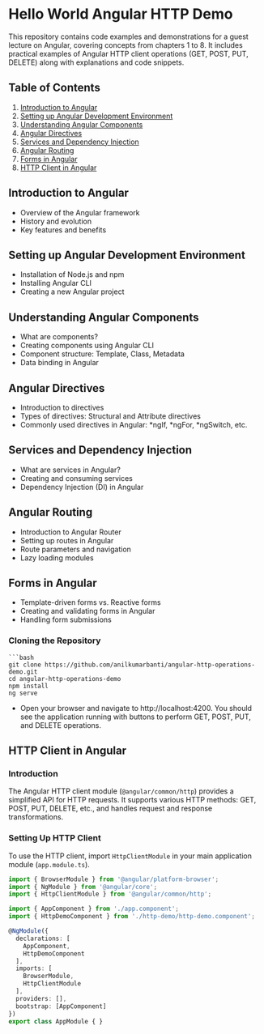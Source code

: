 # Hello World Angular HTTP Demo

This repository contains code examples and demonstrations for a guest lecture on Angular, covering concepts from chapters 1 to 8. It includes practical examples of Angular HTTP client operations (GET, POST, PUT, DELETE) along with explanations and code snippets.

## Table of Contents

1. [Introduction to Angular](#introduction-to-angular)
2. [Setting up Angular Development Environment](#setting-up-angular-development-environment)
3. [Understanding Angular Components](#understanding-angular-components)
4. [Angular Directives](#angular-directives)
5. [Services and Dependency Injection](#services-and-dependency-injection)
6. [Angular Routing](#angular-routing)
7. [Forms in Angular](#forms-in-angular)
8. [HTTP Client in Angular](#http-client-in-angular)

## Introduction to Angular

- Overview of the Angular framework
- History and evolution
- Key features and benefits

## Setting up Angular Development Environment

- Installation of Node.js and npm
- Installing Angular CLI
- Creating a new Angular project

## Understanding Angular Components

- What are components?
- Creating components using Angular CLI
- Component structure: Template, Class, Metadata
- Data binding in Angular

## Angular Directives

- Introduction to directives
- Types of directives: Structural and Attribute directives
- Commonly used directives in Angular: \*ngIf, \*ngFor, \*ngSwitch, etc.

## Services and Dependency Injection

- What are services in Angular?
- Creating and consuming services
- Dependency Injection (DI) in Angular

## Angular Routing

- Introduction to Angular Router
- Setting up routes in Angular
- Route parameters and navigation
- Lazy loading modules

## Forms in Angular

- Template-driven forms vs. Reactive forms
- Creating and validating forms in Angular
- Handling form submissions

### Cloning the Repository
    ```bash
    git clone https://github.com/anilkumarbanti/angular-http-operations-demo.git
    cd angular-http-operations-demo
    npm install
    ng serve

- Open your browser and navigate to http://localhost:4200. You should see the application running with buttons to perform GET, POST, PUT, and DELETE operations.


## HTTP Client in Angular

### Introduction

The Angular HTTP client module (`@angular/common/http`) provides a simplified API for HTTP requests. It supports various HTTP methods: GET, POST, PUT, DELETE, etc., and handles request and response transformations.

### Setting Up HTTP Client

To use the HTTP client, import `HttpClientModule` in your main application module (`app.module.ts`).

```typescript
import { BrowserModule } from '@angular/platform-browser';
import { NgModule } from '@angular/core';
import { HttpClientModule } from '@angular/common/http';

import { AppComponent } from './app.component';
import { HttpDemoComponent } from './http-demo/http-demo.component';

@NgModule({
  declarations: [
    AppComponent,
    HttpDemoComponent
  ],
  imports: [
    BrowserModule,
    HttpClientModule
  ],
  providers: [],
  bootstrap: [AppComponent]
})
export class AppModule { }
